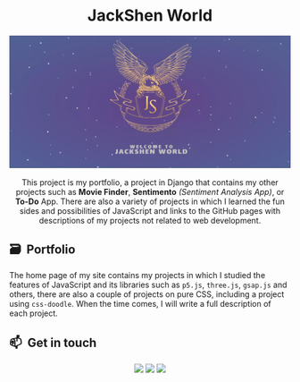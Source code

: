 <h1 align="center"> JackShen World</h1>

<p align="center">
  <img src="img/intro.webp" alt="Welcome Logo" width="800">
</p>

<div align="center"> 

This project is my portfolio, a project in Django that contains my other projects such as **Movie Finder**, **Sentimento** *(Sentiment Analysis App)*, or **To-Do** App. There are also a variety of projects in which I learned the fun sides and possibilities of JavaScript and links to the GitHub pages with descriptions of my projects not related to web development.
</div>

## 🗃 &nbsp;Portfolio
The home page of my site contains my projects in which I studied the features of JavaScript and its libraries such as `p5.js`, `three.js`, `gsap.js` and others, there are also a couple of projects on pure CSS, including a project using `css-doodle`. When the time comes, I will write a full description of each project.


## 📫 &nbsp;Get in touch

<p align="center">
<a href="https://www.linkedin.com/in/yevhenii-shendrikov-6795291b8/"><img src="https://img.shields.io/badge/-Jack%20Shendrikov-0077B5?style=flat&logo=Linkedin&logoColor=white"/></a>
<a href="mailto:jackshendrikov@gmail.com"><img src="https://img.shields.io/badge/-Jack%20Shendrikov-D14836?style=flat&logo=Gmail&logoColor=white"/></a>
<a href="https://t.me/jackshen"><img src="https://img.shields.io/badge/-@jackshen-0088cc?style=flat&logo=Telegram&logoColor=white"/></a>
</p>
